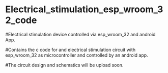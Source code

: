 # Electrical_stimulation_esp_wroom_32_code
#Electrical stimulation device controlled via esp_wroom_32 and android App.

#Contains the c code for and electrical stimulation circuit with esp_wroom_32 as microcontroller and controlled by an android app.

#The circuit design and schematics will be upload soon. 
